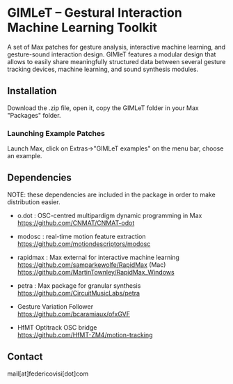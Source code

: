 # GIMLeT – Gestural Interaction Machine Learning Toolkit

A set of Max patches for gesture analysis, interactive machine learning, and gesture-sound interaction design. GIMleT features a modular design that allows to easily share meaningfully structured data between several gesture tracking devices, machine learning, and sound synthesis modules.

## Installation
Download the .zip file, open it, copy the GIMLeT folder in your Max "Packages" folder. 
### Launching Example Patches
Launch Max, click on Extras->"GIMLeT examples" on the menu bar, choose an example. 
 
## Dependencies
NOTE: these dependencies are included in the package in order to make distribution easier.

- o.dot : OSC-centred multipardigm dynamic programming in Max  
  https://github.com/CNMAT/CNMAT-odot  
  
- modosc : real-time motion feature extraction  
  https://github.com/motiondescriptors/modosc  
  
- rapidmax : Max external for interactive machine learning  
  https://github.com/samparkewolfe/RapidMax (Mac)  
  https://github.com/MartinTownley/RapidMax_Windows   
  
- petra : Max package for granular synthesis  
  https://github.com/CircuitMusicLabs/petra  
  
- Gesture Variation Follower  
  https://github.com/bcaramiaux/ofxGVF  
  
- HfMT Optitrack OSC bridge  
  https://github.com/HfMT-ZM4/motion-tracking  

## Contact

mail[at]federicovisi[dot]com
